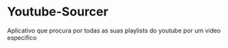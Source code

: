 # Youtube-Sourcer
Aplicativo que procura por todas as suas playlists do youtube por um video especifico
